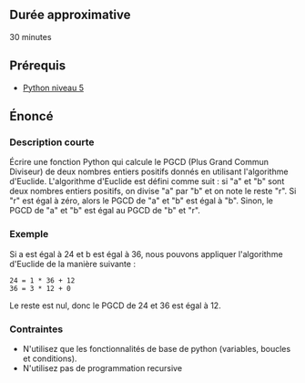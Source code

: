 ## Durée approximative

30 minutes

## Prérequis

- <a href="https://microlead.fr/echelles/python" title="Prérequis en Python" target="_blank">Python niveau 5</a>

## Énoncé

### Description courte

Écrire une fonction Python qui calcule le PGCD (Plus Grand Commun Diviseur) de deux nombres entiers positifs donnés en utilisant l'algorithme d'Euclide. L'algorithme d'Euclide est défini comme suit : si "a" et "b" sont deux nombres entiers positifs, on divise "a" par "b" et on note le reste "r". Si "r" est égal à zéro, alors le PGCD de "a" et "b" est égal à "b". Sinon, le PGCD de "a" et "b" est égal au PGCD de "b" et "r".

### Exemple

Si a est égal à 24 et b est égal à 36, nous pouvons appliquer l'algorithme d'Euclide de la manière suivante :

```
24 = 1 * 36 + 12
36 = 3 * 12 + 0
```

Le reste est nul, donc le PGCD de 24 et 36 est égal à 12.

### Contraintes

- N'utilisez que les fonctionnalités de base de python (variables, boucles et conditions).
- N'utilisez pas de programmation recursive
